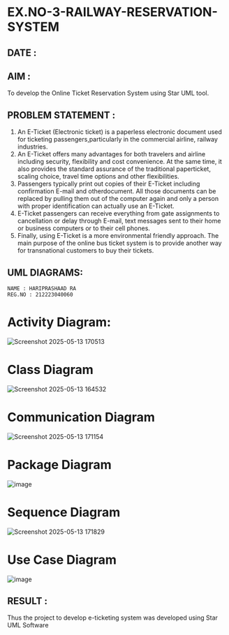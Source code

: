 # EX.NO-3-RAILWAY-RESERVATION-SYSTEM
## DATE :

## AIM :
 To develop the Online Ticket Reservation System using Star UML tool.
 
## PROBLEM STATEMENT :
1. An E-Ticket (Electronic ticket) is a paperless electronic document used for ticketing passengers,particularly in the commercial airline, railway industries.
2. An E-Ticket offers many advantages for both travelers and airline including security, flexibility and cost convenience. At the same time, it also provides the standard assurance of the traditional paperticket, scaling choice, travel time options and other flexibilities.
3. Passengers typically print out copies of their E-Ticket including confirmation E-mail and otherdocument. All those documents can be replaced by pulling them out of the computer again and only a person with proper identification can actually use an E-Ticket.
4. E-Ticket passengers can receive everything from gate assignments to cancellation or delay through E-mail, text messages sent to their home or business computers or to their cell phones.
5. Finally, using E-Ticket is a more environmental friendly approach. The main purpose of the online bus ticket system is to provide another way for transnational customers to buy their tickets.

## UML DIAGRAMS:
```
NAME : HARIPRASHAAD RA
REG.NO : 212223040060
```
# Activity Diagram:

![Screenshot 2025-05-13 170513](https://github.com/user-attachments/assets/ecf2ee04-0267-4a1f-8986-e1e0c1b375d1)



# Class Diagram


![Screenshot 2025-05-13 164532](https://github.com/user-attachments/assets/96a7ae52-ba17-4eea-bc8b-19ce8d99a955)




# Communication Diagram


![Screenshot 2025-05-13 171154](https://github.com/user-attachments/assets/518ffeb5-cd3d-47e9-b4c3-06cc4f8aba36)



# Package Diagram

![image](https://github.com/user-attachments/assets/f99f2589-bb26-4d56-b055-25966d075d83)



# Sequence Diagram

![Screenshot 2025-05-13 171829](https://github.com/user-attachments/assets/9f5eab4c-5a79-4fa7-8e11-40d1bb8b5982)


# Use Case Diagram

![image](https://github.com/user-attachments/assets/180f8635-8222-40dc-b91e-efa58de3d40d)

## RESULT :
 Thus the project to develop e-ticketing system was developed using Star UML Software
